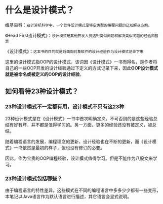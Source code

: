 # 什么是设计模式？

​维基百科：`在计算机科学中，一个软件设计模式是特定类型的编程问题的已知解决方案。`

《Head First设计模式》：`设计模式是其他开发人员遇到类似问题和解决类似问题的经验和智慧`

《设计模式》：`这本书的目的就是将面向对象软件的设计经验作为设计模式记录下来`

这里的设计模式指OOP的设计模式，该词因《设计模式》一书而得名，是作者将自己的一些OOP开发的设计经验通过下定义的方式记录下来，因此**OOP设计模式就是被命名或被定义的OOP的设计经验**。

## 如何看待23种设计模式？

### 23种设计模式不一定都有用，设计模式不只有这23种

23种设计模式是在《设计模式》一书中首次明确定义，不可否则的是这些经验总结有好有坏，并不都是值得学习的。另一方面，更多的经验还没有被定义，被总结。

随着编程语言的发展，编程理念的更新，设计经验也在不断的更新，而《设计模式》一书依然是最初的样子，但也没有修订的必要。

因此，作为宝贵的OOP编程经验，设计模式值得学习。但是不能作为八股文来学习。

### 23种设计模式包括哪些？

由于编程语言的特性差异，这些模式在不同的编程语言中多多少少都有一些变形，本笔记以Java语言作为默认语言进行描述，其它语言会显式说明。
